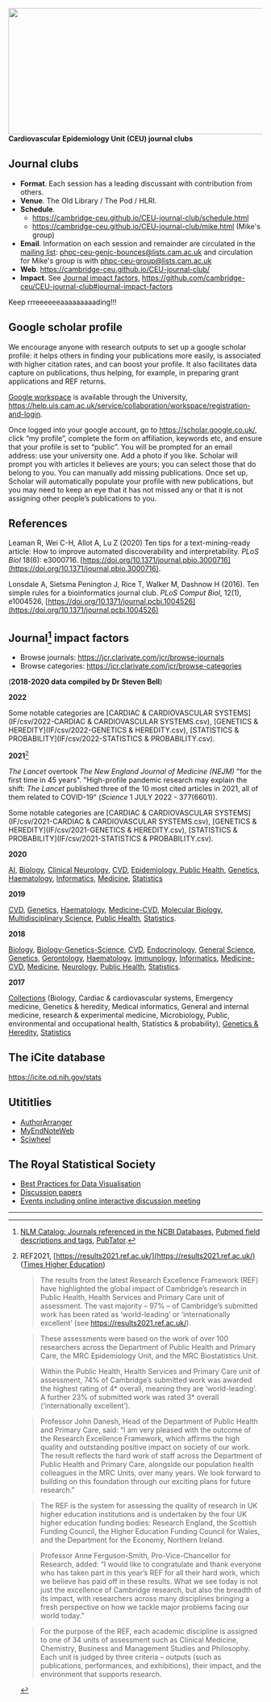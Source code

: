 <a href="https://phdcomics.com/comics/archive_print.php?comicid=963"><img src="http://phdcomics.com/comics/archive/phd011108s.gif" width="560" height="250" align="right"></a>

**Cardiovascular Epidemiology Unit (CEU) journal clubs**

## Journal clubs

* **Format**. Each session has a leading discussant with contribution from others.
* **Venue**. The Old Library / The Pod / HLRI.
* **Schedule**.
  - <https://cambridge-ceu.github.io/CEU-journal-club/schedule.html>
  - <https://cambridge-ceu.github.io/CEU-journal-club/mike.html> (Mike's group)
* **Email**. Information on each session and remainder are circulated in the <a href="mailto:phpc-ceu-genjc-bounces@lists.cam.ac.uk">mailing list</a>: phpc-ceu-genjc-bounces@lists.cam.ac.uk and circulation for Mike's group is with [phpc-ceu-group@lists.cam.ac.uk](mailto:phpc-ceu-group@lists.cam.ac.uk)
* **Web**. <https://cambridge-ceu.github.io/CEU-journal-club/>
* **Impact**. See [Journal impact factors](https://cambridge-ceu.github.io/CEU-journal-club/#journal-impact-factors), <https://github.com/cambridge-ceu/CEU-journal-club#journal-impact-factors>

Keep rrreeeeeeaaaaaaaaading!!!

## Google scholar profile

We encourage anyone with research outputs to set up a google scholar profile: it helps others in finding your publications more easily, is associated with higher citation rates, and can boost your profile. It also facilitates data capture on publications, thus helping, for example, in preparing grant applications and REF returns.

[Google workspace](https://help.uis.cam.ac.uk/service/collaboration/workspace) is available through the University, <https://help.uis.cam.ac.uk/service/collaboration/workspace/registration-and-login>.

Once logged into your google account, go to <https://scholar.google.co.uk/>, click “my profile”, complete the form on affiliation, keywords etc, and ensure that your profile is set to “public”.  You will be prompted for an email address: use your university one. Add a photo if you like. Scholar will prompt you with articles it believes are yours; you can select those that do belong to you. You can manually add missing publications. Once set up, Scholar will automatically populate your profile with new publications, but you may need to keep an eye that it has not missed any or that it is not assigning other people’s publications to you.

## References

Leaman R, Wei C-H, Allot A, Lu Z (2020) Ten tips for a text-mining-ready article: How to improve automated discoverability and interpretability. *PLoS Biol* 18(6): e3000716. [https://doi.org/10.1371/journal.pbio.3000716](https://doi.org/10.1371/journal.pbio.3000716).

Lonsdale A, Sietsma Penington J, Rice T, Walker M, Dashnow H (2016). Ten simple rules for a bioinformatics journal club. *PLoS Comput Biol*, 12(1), e1004526, [https://doi.org/10.1371/journal.pcbi.1004526](https://doi.org/10.1371/journal.pcbi.1004526)

## Journal[^1] impact factors

* Browse journals: <https://jcr.clarivate.com/jcr/browse-journals>
* Browse categories: <https://jcr.clarivate.com/jcr/browse-categories>

(**2018-2020 data compiled by Dr Steven Bell**)

**2022**

Some notable categories are [CARDIAC & CARDIOVASCULAR SYSTEMS](IF/csv/2022-CARDIAC & CARDIOVASCULAR SYSTEMS.csv), [GENETICS & HEREDITY](IF/csv/2022-GENETICS & HEREDITY.csv), [STATISTICS & PROBABILITY](IF/csv/2022-STATISTICS & PROBABILITY.csv).

**2021**[^ref2021]

*The Lancet* overtook *The New England Journal of Medicine (NEJM)* "for the first time in 45 years". "High-profile pandemic research may explain the shift: *The Lancet* published three of the 10 most cited articles in 2021, all of them related to COVID-19" (*Science* 1 JULY 2022 - 377(6601)).

Some notable categories are [CARDIAC & CARDIOVASCULAR SYSTEMS](IF/csv/2021-CARDIAC & CARDIOVASCULAR SYSTEMS.csv), [GENETICS & HEREDITY](IF/csv/2021-GENETICS & HEREDITY.csv), [STATISTICS & PROBABILITY](IF/csv/2021-STATISTICS & PROBABILITY.csv).

**2020**

 [AI](IF/IF_2020_AI.csv),
 [Biology](IF/IF_2020_Biology.csv),
 [Clinical Neurology](IF/IF_2020_ClinicalNeurology.csv),
 [CVD](IF/IF_2020_CVD.csv),
 [Epidemiology, Public Health](IF/IF_2020_EpiPubHealth.csv),
 [Genetics](IF/IF_2020_Genetics.csv),
 [Haematology](IF/IF_2020_Haematology.csv),
 [Informatics](IF/IF_2020_Informatics.csv),
 [Medicine](IF/IF_2020_Medicine.csv),
 [Statistics](IF/IF_2020_Statistics.csv)

**2019**

 [CVD](IF/IF_2019_CVD.csv),
 [Genetics](IF/IF_2019_Genetics.csv),
 [Haematology](IF/IF_2019_Haematology.csv),
 [Medicine-CVD](IF/IF_2019_Medicine_CVD.csv),
 [Molecular Biology](IF/IF_2019_Molecular_Biology.csv),
 [Multidisciplinary Science](IF/IF_2019_Multidiscipinary_Science.csv),
 [Public Health](IF/IF_2019_Public_Health.csv),
 [Statistics](IF/IF_2019_Statistics.csv).

**2018**

 [Biology](IF/IF_2018_Biology.csv),
 [Biology-Genetics-Science](IF/IF_2018_Biology_Genetics_Science.csv),
 [CVD](IF/IF_2018_CVD.csv),
 [Endocrinology](IF/IF_2018_Endocrinology.csv),
 [General Science](IF/IF_2018_General_Science.csv),
 [Genetics](IF/IF_2018_Genetics.csv),
 [Gerontology](IF/IF_2018_Gerontology.csv),
 [Haematology](IF/IF_2018_Haematology.csv),
 [Immunology](IF/IF_2018_Immunology.csv),
 [Informatics](IF/IF_2018_Informatics.csv),
 [Medicine-CVD](IF/IF_2018_Medicine_CVD.csv),
 [Medicine](IF/IF_2018_Medicine.csv),
 [Neurology](IF/IF_2018_Neurology.csv),
 [Public Health](IF/IF_2018_Public_Health.csv),
 [Statistics](IF/IF_2018_Statistics.csv).

**2017**

 [Collections](IF/IF_2017_Collections.csv) (Biology, Cardiac & cardiovascular systems, Emergency medicine, Genetics & heredity, Medical informatics, General and internal medicine, research & experimental medicine, Microbiology, Public, environmental and occupational health, Statistics & probability),
 [Genetics & Heredity](IF/IF_2017_Genetics_&_Heredity.csv),
 [Statistics](IF/IF_2017_Statistics.csv)

## The iCite database

<https://icite.od.nih.gov/stats>

## Utititlies

* [AuthorArranger](https://authorarranger.nci.nih.gov/)
* [MyEndNoteWeb](https://access.clarivate.com/login?app=endnote)
* [Sciwheel](https://sciwheel.com/)

## The Royal Statistical Society

* [Best Practices for Data Visualisation](https://royal-statistical-society.github.io/datavisguide/)
* [Discussion papers](https://rss.org.uk/news-publication/publications/journals/discussion-papers-meetings/)
* [Events including online interactive discussion meeting](https://rss.org.uk/training-events/events/events-2020/)

---

[^1]: [NLM Catalog: Journals referenced in the NCBI Databases](https://www.ncbi.nlm.nih.gov/nlmcatalog/journals), [Pubmed field descriptions and tags](https://www.ncbi.nlm.nih.gov/books/NBK3827/#pubmedhelp.Search_Field_Descriptions_and), [PubTator](https://www.ncbi.nlm.nih.gov/research/pubtator/).

[^ref2021]: REF2021, [https://results2021.ref.ac.uk/](https://results2021.ref.ac.uk/) ([Times Higher Education](https://www.timeshighereducation.com/news/ref-2021-research-excellence-framework-results-announced))

    > The results from the latest Research Excellence Framework (REF) have highlighted the global impact of Cambridge’s research in Public Health, Health Services and Primary Care unit of assessment. The vast majority – 97% – of Cambridge’s submitted work has been rated as ‘world-leading’ or ‘internationally excellent’ (see https://results2021.ref.ac.uk/). 

    > These assessments were based on the work of over 100 researchers across the Department of Public Health and Primary Care, the MRC Epidemiology Unit, and the MRC Biostatistics Unit. 

    > Within the Public Health, Health Services and Primary Care unit of assessment, 74% of Cambridge’s submitted work was awarded the highest rating of 4* overall, meaning they are ‘world-leading’. A further 23% of submitted work was rated 3* overall (‘internationally excellent’). 

    > Professor John Danesh, Head of the Department of Public Health and Primary Care, said: “I am very pleased with the outcome of the Research Excellence Framework, which affirms the high quality and outstanding positive impact on society of our work. The result reflects the hard work of staff across the Department of Public Health and Primary Care, alongside our population health colleagues in the MRC Units, over many years. We look forward to building on this foundation through our exciting plans for future research.” 

    > The REF is the system for assessing the quality of research in UK higher education institutions and is undertaken by the four UK higher education funding bodies: Research England, the Scottish Funding Council, the Higher Education Funding Council for Wales, and the Department for the Economy, Northern Ireland.

    > Professor Anne Ferguson-Smith, Pro-Vice-Chancellor for Research, added: “I would like to congratulate and thank everyone who has taken part in this year’s REF for all their hard work, which we believe has paid off in these results. What we see today is not just the excellence of Cambridge research, but also the breadth of its impact, with researchers across many disciplines bringing a fresh perspective on how we tackle major problems facing our world today.”

    > For the purpose of the REF, each academic discipline is assigned to one of 34 units of assessment such as Clinical Medicine, Chemistry, Business and Management Studies and Philosophy. Each unit is judged by three criteria – outputs (such as publications, performances, and exhibitions), their impact, and the environment that supports research.
